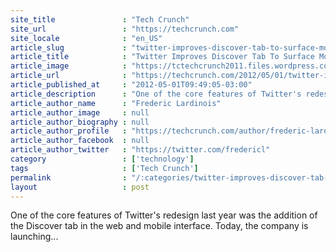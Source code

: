```yaml
---
site_title               : "Tech Crunch"
site_url                 : "https://techcrunch.com"
site_locale              : "en_US"
article_slug             : "twitter-improves-discover-tab-to-surface-more-interesting-content-promises-to-make-it-magical"
article_title            : "Twitter Improves Discover Tab To Surface More Interesting Content, Promises To Make It “Magical”"
article_image            : "https://tctechcrunch2011.files.wordpress.com/2012/04/twitter_newbird_boxed_whiteonblue.png?w=300&h=300&crop=1"
article_url              : "https://techcrunch.com/2012/05/01/twitter-improves-discover-tab-to-surface-more-interesting-content-promises-to-make-it-magical/"
article_published_at     : "2012-05-01T09:49:05-03:00"
article_description      : "One of the core features of Twitter's redesign last year was the addition of the Discover tab in the web and mobile interface. Today, the company is launching..."
article_author_name      : "Frederic Lardinois"
article_author_image     : null
article_author_biography : null
article_author_profile   : "https://techcrunch.com/author/frederic-lardinois/"
article_author_facebook  : null
article_author_twitter   : "https://twitter.com/fredericl"
category                 : ['technology']
tags                     : ['Tech Crunch']
permalink                : "/:categories/twitter-improves-discover-tab-to-surface-more-interesting-content-promises-to-make-it-magical/"
layout                   : post
---
```


One of the core features of Twitter's redesign last year was the addition of the Discover tab in the web and mobile interface. Today, the company is launching...
